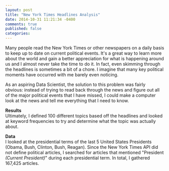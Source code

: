 ```yaml
---
layout: post
title: "New York Times Headlines Analysis"
date: 2014-10-31 11:21:34 -0400
comments: true
published: false
categories: 
---
```


Many people read the New York Times or other newspapers on a daily basis to keep up to date on current political events. It's a great way to learn more about the world and gain a better appreciation for what is happening around us and I almost never take the time to do it. In fact, even skimming through the headlines is sometimes a bit of a chore. I imagine that many key political moments have occurred with me barely even noticing.

As an aspiring Data Scientist, the solution to this problem was fairly obvious: instead of trying to read back through the news and figure out all of the major political events that I have missed, I could make a computer look at the news and tell me everything that I need to know.

<!-- More -->

**Results**  
Ultimately, I defined 100 different topics based off the headlines and looked at keyword frequencies to try and determine what the topic was actually about. 

<div class="d3post">
</div>


 
**Data**  
I looked at the presidential terms of the last 5 United States Presidents (Obama, Bush, Clinton, Bush, Reagan). Since the New York Times API did not define political articles, I searched for articles that mentioned "President _(Current President)_" during each presidential term. In total, I gathered 167,425 articles.

<!-- 
Even more people only skim the headlines and gain a general idea of the issues and topics that are being most talked about. Some people don't read the New York Times at all! 

New York Times headlines are a ne



This project organically derives political topics from the headlines of New York Times articles and then tracks the appearance of those topics over time. 
 -->



<meta charset="utf-8">
<style>

body {
  font: 10px sans-serif;
}

.axis path,
.axis line {
  fill: none;
  stroke: #000;
  shape-rendering: crispEdges;
}

.x.axis path {
  display: none;
}

.line {
  fill: none;
  stroke: steelblue;
  stroke-width: 1.5px;
}

</style>
<body>
<script src="http://d3js.org/d3.v3.js"></script>
<script>

var margin = {top: 20, right: 20, bottom: 30, left: 50},
    width = 700 - margin.left - margin.right,
    height = 500 - margin.top - margin.bottom;

var parseDate = d3.time.format("%d-%b-%y").parse;

var x = d3.time.scale()
    .range([0, width]);

var y = d3.scale.linear()
    .range([height, 0]);

var xAxis = d3.svg.axis()
    .scale(x)
    .orient("bottom");

var yAxis = d3.svg.axis()
    .scale(y)
    .orient("left");

var line = d3.svg.line()
    .x(function(d) { return x(d.date); })
    .y(function(d) { return y(d.close); });

var svg = d3.select("d3post").append("svg")
    .attr("width", width + margin.left + margin.right)
    .attr("height", height + margin.top + margin.bottom)
  .append("g")
    .attr("transform", "translate(" + margin.left + "," + margin.top + ")");

d3.csv("data/data.csv", function(error, data) {
  data.forEach(function(d) {
    d.date = parseDate(d.date);
    d.close = +d.close;
  });

  x.domain(d3.extent(data, function(d) { return d.date; }));
  y.domain(d3.extent(data, function(d) { return d.close; }));

  svg.append("g")
      .attr("class", "x axis")
      .attr("transform", "translate(0," + height + ")")
      .call(xAxis);

  svg.append("g")
      .attr("class", "y axis")
      .call(yAxis)
    .append("text")
      .attr("transform", "rotate(-90)")
      .attr("y", 6)
      .attr("dy", ".71em")
      .style("text-anchor", "end")
      .text("Price ($)");

  svg.append("path")
      .datum(data)
      .attr("class", "line")
      .attr("d", line);
});

</script>